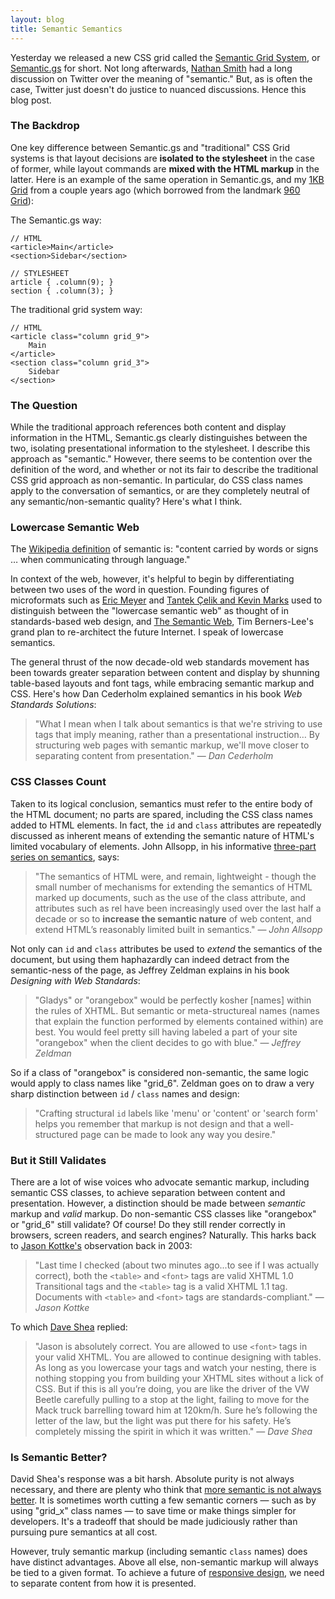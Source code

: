 ```yaml
---
layout: blog
title: Semantic Semantics
---
```


Yesterday we released a new CSS grid called the [Semantic Grid System](http://coding.smashingmagazine.com/2011/08/23/the-semantic-grid-system-page-layout-for-tomorrow/), or [Semantic.gs](http://Semantic.gs) for short. Not long afterwards, [Nathan Smith](https://twitter.com/nathansmith) had a long discussion on Twitter over the meaning of "semantic." But, as is often the case, Twitter just doesn't do justice to nuanced discussions. Hence this blog post.

### The Backdrop
One key difference between Semantic.gs and "traditional" CSS Grid systems is that layout decisions are **isolated to the stylesheet** in the case of former, while layout commands are **mixed with the HTML markup** in the latter. Here is an example of the same operation in Semantic.gs, and my [1KB Grid](http://1kbgrid.com) from a couple years ago (which borrowed from the landmark [960 Grid](http://960.gs)):

The Semantic.gs way:
	
	// HTML
	<article>Main</article>
	<section>Sidebar</section>
	
	// STYLESHEET
	article { .column(9); }
	section { .column(3); }
	
The traditional grid system way:

	// HTML
	<article class="column grid_9">
		Main
	</article>
	<section class="column grid_3">
		Sidebar
	</section>

### The Question
While the traditional approach references both content and display information in the HTML, Semantic.gs clearly distinguishes between the two, isolating presentational information to the stylesheet. I describe this approach as "semantic." However, there seems to be contention over the definition of the word, and whether or not its fair to describe the traditional CSS grid approach as non-semantic. In particular, do CSS class names apply to the conversation of semantics, or are they completely neutral of any semantic/non-semantic quality? Here's what I think.


### Lowercase Semantic Web
The [Wikipedia definition](http://en.wikipedia.org/wiki/Meaning_%28linguistic%29) of semantic is: "content carried by words or signs … when communicating through language."

In context of the web, however, it's helpful to begin by differentiating between two uses of the word in question. Founding figures of microformats such as [Eric Meyer](http://complexspiral.com/events/archive/2005/sxsw/) and [Tantek Çelik and Kevin Marks](http://tantek.com/presentations/2004etech/realworldsemanticspres.html) used to distinguish between the "lowercase semantic web" as thought of in standards-based web design, and [The Semantic Web](http://www.w3.org/DesignIssues/Semantic.html), Tim Berners-Lee's grand plan to re-architect the future Internet. I speak of lowercase semantics.

The general thrust of the now decade-old web standards movement has been towards greater separation between content and display by shunning table-based layouts and font tags, while embracing semantic markup and CSS. Here's how Dan Cederholm explained semantics in his book *Web Standards Solutions*:

> "What I mean when I talk about semantics is that we're striving to use tags that imply meaning, rather than a presentational instruction… By structuring web pages with semantic markup, we'll move closer to separating content from presentation." — *Dan Cederholm*


### CSS Classes Count
Taken to its logical conclusion, semantics must refer to the entire body of the HTML document; no parts are spared, including the CSS class names added to HTML elements. In fact, the `id` and `class` attributes are repeatedly discussed as inherent means of extending the semantic nature of HTML's limited vocabulary of elements. John Allsopp, in his informative [three-part series on semantics](http://microformatique.com/?p=83), says:

> "The semantics of HTML were, and remain, lightweight - though the small number of mechanisms for extending the semantics of HTML marked up documents, such as the use of the class attribute, and attributes such as rel have been increasingly used over the last half a decade or so to **increase the semantic nature** of web content, and extend HTML’s reasonably limited built in semantics." — *John Allsopp*

Not only can `id` and `class` attributes be used to *extend* the semantics of the document, but using them haphazardly can indeed detract from the semantic-ness of the page, as Jeffrey Zeldman explains in his book *Designing with Web Standards*:

> "Gladys" or "orangebox" would be perfectly kosher [names] within the rules of XHTML. But semantic or meta-structureal names (names that explain the function performed by elements contained within) are best. You would feel pretty sill having labeled a part of your site "orangebox" when the client decides to go with blue." — *Jeffrey Zeldman*

So if a class of "orangebox" is considered non-semantic, the same logic would apply to class names like "grid_6". Zeldman goes on to draw a very sharp distinction between `id` / `class` names and design:

> "Crafting structural `id` labels like 'menu' or 'content' or 'search form' helps you remember that markup is not design and that a well-structured page can be made to look any way you desire."

### But it Still Validates
There are a lot of wise voices who advocate semantic markup, including semantic CSS classes, to achieve separation between content and presentation. However, a distinction should be made between *semantic* markup and *valid* markup. Do non-semantic CSS classes like "orangebox" or "grid_6" still validate? Of course! Do they still render correctly in browsers, screen readers, and search engines? Naturally. This harks back to [Jason Kottke's](http://www.kottke.org/03/08/standards-semantically-correct) observation back in 2003:

> "Last time I checked (about two minutes ago...to see if I was actually correct), both the `<table>` and `<font>` tags are valid XHTML 1.0 Transitional tags and the `<table>` tag is a valid XHTML 1.1 tag. Documents with `<table>` and `<font>` tags are standards-compliant." — *Jason Kottke*
	
To which [Dave Shea](http://www.mezzoblue.com/archives/2003/08/26/semantics_an/) replied:

> "Jason is absolutely correct. You are allowed to use `<font>` tags in your valid XHTML. You are allowed to continue designing with tables. As long as you lowercase your tags and watch your nesting, there is nothing stopping you from building your XHTML sites without a lick of CSS. But if this is all you’re doing, you are like the driver of the VW Beetle carefully pulling to a stop at the light, failing to move for the Mack truck barrelling toward him at 120km/h. Sure he’s following the letter of the law, but the light was put there for his safety. He’s completely missing the spirit in which it was written." — *Dave Shea*

### Is Semantic Better?
David Shea's response was a bit harsh. Absolute purity is not always necessary, and there are plenty who think that [more semantic is not always better](http://www.lukew.com/ff/entry.asp?1379). It is sometimes worth cutting a few semantic corners — such as by using "grid_x" class names — to save time or make things simpler for developers. It's a tradeoff that should be made judiciously rather than pursuing pure semantics at all cost.

However, truly semantic markup (including semantic `class` names) does have distinct advantages. Above all else, non-semantic markup will always be tied to a given format. To achieve a future of [responsive design](http://www.alistapart.com/articles/responsive-web-design/), we need to separate content from how it is presented.